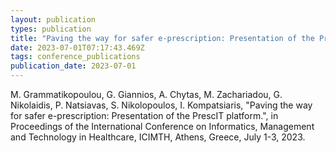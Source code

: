 ```yaml
---
layout: publication
types: publication
title: "Paving the way for safer e-prescription: Presentation of the PrescIT platform"
date: 2023-07-01T07:17:43.469Z
tags: conference_publications
publication_date: 2023-07-01
---
```

M. Grammatikopoulou, G. Giannios, A. Chytas, M. Zachariadou, G. Nikolaidis, P. Natsiavas, S. Nikolopoulos, I. Kompatsiaris, "Paving the way for safer e-prescription: Presentation of the PrescIT platform.", in Proceedings of the International Conference on Informatics, Management and Technology in Healthcare, ICIMTH, Athens, Greece, July 1-3, 2023.
